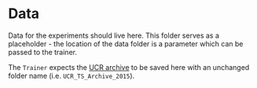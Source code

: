 # Data

Data for the experiments should live here. This folder serves as a placeholder - the location of the data folder is a
parameter which can be passed to the trainer.

The `Trainer` expects the [UCR archive](https://www.cs.ucr.edu/~eamonn/time_series_data/) to be saved here with an
unchanged folder name (i.e. `UCR_TS_Archive_2015`).
